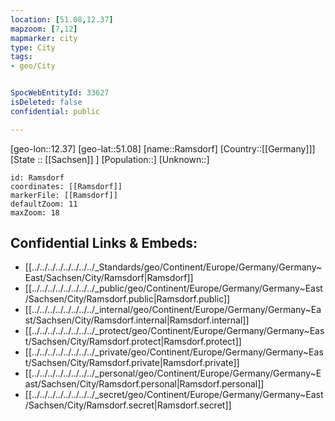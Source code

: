 ```yaml
---
location: [51.08,12.37]
mapzoom: [7,12] 
mapmarker: city 
type: City
tags:
- geo/City


SpocWebEntityId: 33627
isDeleted: false
confidential: public

---
```

[geo-lon::12.37]
[geo-lat::51.08]
[name::Ramsdorf]
[Country::[[Germany]]]
[State :: [[Sachsen]] ]
[Population::]
[Unknown::]


```leaflet
id: Ramsdorf
coordinates: [[Ramsdorf]]
markerFile: [[Ramsdorf]]
defaultZoom: 11 
maxZoom: 18
```


## Confidential Links & Embeds: 
- [[../../../../../../../../_Standards/geo/Continent/Europe/Germany/Germany~East/Sachsen/City/Ramsdorf|Ramsdorf]] 
- [[../../../../../../../../_public/geo/Continent/Europe/Germany/Germany~East/Sachsen/City/Ramsdorf.public|Ramsdorf.public]] 
- [[../../../../../../../../_internal/geo/Continent/Europe/Germany/Germany~East/Sachsen/City/Ramsdorf.internal|Ramsdorf.internal]] 
- [[../../../../../../../../_protect/geo/Continent/Europe/Germany/Germany~East/Sachsen/City/Ramsdorf.protect|Ramsdorf.protect]] 
- [[../../../../../../../../_private/geo/Continent/Europe/Germany/Germany~East/Sachsen/City/Ramsdorf.private|Ramsdorf.private]] 
- [[../../../../../../../../_personal/geo/Continent/Europe/Germany/Germany~East/Sachsen/City/Ramsdorf.personal|Ramsdorf.personal]] 
- [[../../../../../../../../_secret/geo/Continent/Europe/Germany/Germany~East/Sachsen/City/Ramsdorf.secret|Ramsdorf.secret]] 
